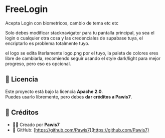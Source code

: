 # FreeLogin
Acepta Login con biometricos, cambio de tema etc etc

Solo debes modificar stacknavigator para tu pantalla principal, ya sea el login o cualquier otra cosa y las credenciales de supabase tuya, el encriptarlo es problema totalmente tuyo.

el logo se edita literlamente logo.png por el tuyo, la paleta de colores eres libre de cambiarla, recomiendo seguir usando el style dark/light para mejor progreso, pero eso es opcional.

## 📜 Licencia
Este proyecto está bajo la licencia **Apache 2.0**.  
Puedes usarlo libremente, pero debes **dar créditos a Pawis7**.

## 🔗 Créditos
- 🧑‍💻 Creado por **Pawis7**
- 📌 GitHub: [https://github.com/Pawis7](https://github.com/Pawis7)

